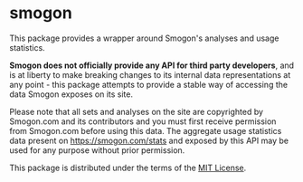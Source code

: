 # smogon

This package provides a wrapper around Smogon's analyses and usage statistics.

**Smogon does not officially provide any API for third party developers**, and
is at liberty to make breaking changes to its internal data representations at
any point - this package attempts to provide a stable way of accessing the data
Smogon exposes on its site.

Please note that all sets and analyses on the site are copyrighted by Smogon.com
and its contributors and you must first receive permission from Smogon.com
before using this data. The aggregate usage statistics data present on
https://smogon.com/stats and exposed by this API may be used for any purpose
without prior permission.

This package is distributed under the terms of the [MIT License][1].

  [1]: https://github.com/smogon/api/blob/master/LICENSE

